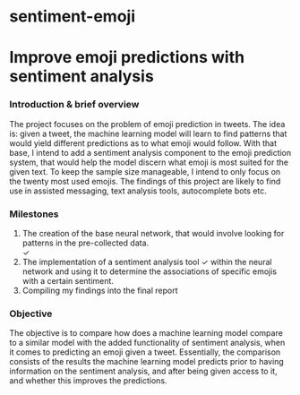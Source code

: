 # sentiment-emoji
<h1> Improve emoji predictions with sentiment analysis </h1>
<h3> Introduction & brief overview </h3>
<p>The project focuses on the problem of emoji prediction in tweets. The idea is: given a tweet, the machine learning model will learn to find patterns that would yield different predictions as to what emoji would follow. With that base, I intend to add a sentiment analysis component to the emoji prediction system, that would help the model discern what emoji is most suited for the given text. To keep the sample size manageable, I intend to only focus on the twenty most used emojis. The findings of this project are likely to find use in assisted messaging, text analysis tools, autocomplete bots etc. </p>
<h3> Milestones </h3>
<ol>
  <li> The creation of the base neural network, that would involve looking for patterns in the pre-collected data.</li> ✓
  <li>  The implementation of a sentiment analysis tool ✓ within the neural network and using it to determine the associations of specific emojis with a certain sentiment.</li> 
  <li> Compiling my findings into the final report</li>
</ol>
<h3>Objective</h3>
<p>The objective is to compare how does a machine learning model compare to a similar model with the added functionality of sentiment analysis, when it comes to predicting an emoji given a tweet. Essentially, the comparison consists of the results the machine learning model predicts prior to having information on the sentiment analysis, and after being given access to it, and whether this improves the predictions. </p>

